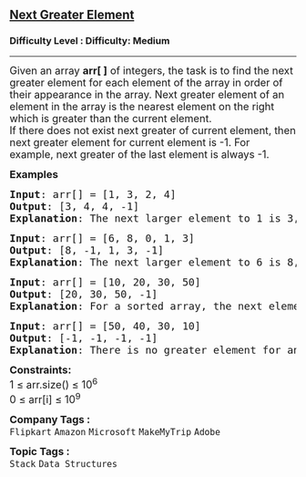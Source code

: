 <h2><a href="https://www.geeksforgeeks.org/problems/next-larger-element-1587115620/1?page=2&company=Amazon&sortBy=submissions">Next Greater Element</a></h2><h3>Difficulty Level : Difficulty: Medium</h3><hr><div class="problems_problem_content__Xm_eO"><p><span style="font-size: 18px;">Given an array <strong>arr[ ]</strong> of integers, the task is to find the next greater element for each element of the array in order of their appearance in the array. Next greater element of an element in the array is the nearest element on the right which is greater than the current element.<br>If there does not exist next greater of current element, then next greater element for current element is -1. For example, next greater of the last element is always -1.</span></p>
<p><span style="font-size: 18px;"><strong>Examples<br></strong></span></p>
<pre><span style="font-size: 18px;"><strong>Input</strong>: arr[] = [1, 3, 2, 4]
<strong>Output</strong>: [3, 4, 4, -1]
<strong>Explanation</strong>: The next larger element to 1 is 3, 3 is 4, 2 is 4 and for 4, since it doesn't exist, it is -1.
</span></pre>
<pre><span style="font-size: 18px;"><strong>Input</strong>: arr[] = [6, 8, 0, 1, 3]
<strong>Output</strong>: [8, -1, 1, 3, -1]
<strong>Explanation</strong>: The next larger element to 6 is 8, for 8 there is no larger elements hence it is -1, for 0 it is 1 , for 1 it is 3 and then for 3 there is no larger element on right and hence -1.</span></pre>
<pre><span style="font-size: 18px;"><strong>Input</strong>: arr[] = [10, 20, 30, 50]
<strong>Output</strong>: [20, 30, 50, -1]
<strong>Explanation</strong>: For a sorted array, the next element is next greater element also exxept for the last element.</span></pre>
<pre><span style="font-size: 18px;"><strong style="font-size: 18px;">Input</strong><span style="font-size: 18px;">: arr[] = [50, 40, 30, 10]
</span><strong style="font-size: 18px;">Output</strong><span style="font-size: 18px;">: [-1, -1, -1, -1]
</span><strong style="font-size: 18px;">Explanation</strong><span style="font-size: 18px;">: There is no greater element for any of the elements in the array, so all are -1.</span></span></pre>
<p><span style="font-size: 18px;"><strong>Constraints:</strong><br>1 ≤ arr.size() ≤ 10<sup>6</sup><br>0 ≤ arr[i] ≤ 10<sup>9</sup></span></p></div><p><span style=font-size:18px><strong>Company Tags : </strong><br><code>Flipkart</code>&nbsp;<code>Amazon</code>&nbsp;<code>Microsoft</code>&nbsp;<code>MakeMyTrip</code>&nbsp;<code>Adobe</code>&nbsp;<br><p><span style=font-size:18px><strong>Topic Tags : </strong><br><code>Stack</code>&nbsp;<code>Data Structures</code>&nbsp;